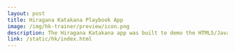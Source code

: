 ```yaml
---
layout: post
title: Hiragana Katakana Playbook App
image: /img/hk-trainer/preview/icon.png
description: The Hiragana Katakana app was built to demo the HTML5/JavaScript capabilities of the RIM Playbook Tablet. Built with HTML5 / jQuery / Backbone.js / ZURB Foundation. I also got a free Playbook off of it :)
link: /static/hk/index.html
---
```

